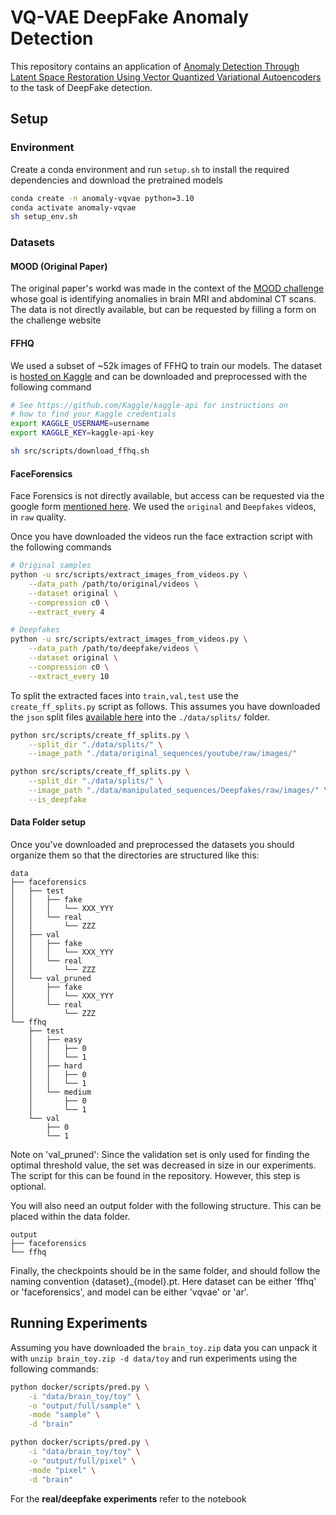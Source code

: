 # VQ-VAE DeepFake Anomaly Detection

This repository contains an application of [Anomaly Detection Through Latent Space Restoration Using Vector Quantized Variational Autoencoders](https://ieeexplore.ieee.org/abstract/document/9433778) to the task of DeepFake detection.

## Setup

### Environment

Create a conda environment and run `setup.sh` to install the required dependencies and download the pretrained models

```sh
conda create -n anomaly-vqvae python=3.10
conda activate anomaly-vqvae
sh setup_env.sh
```

### Datasets

#### MOOD (Original Paper)

The original paper's workd was made in the context of the [MOOD challenge](http://medicalood.dkfz.de/web/) whose goal is identifying anomalies in brain MRI and abdominal CT scans. The data is not directly available, but can be requested by filling a form on the challenge website

#### FFHQ

We used a subset of ~52k images of FFHQ to train our models. The dataset is [hosted on Kaggle](https://www.kaggle.com/datasets/arnaud58/flickrfaceshq-dataset-ffhq) and can be downloaded and preprocessed with the following command

```sh
# See https://github.com/Kaggle/kaggle-api for instructions on
# how to find your Kaggle credentials
export KAGGLE_USERNAME=username
export KAGGLE_KEY=kaggle-api-key

sh src/scripts/download_ffhq.sh
```

#### FaceForensics

Face Forensics is not directly available, but access can be requested via the google form [mentioned here](https://github.com/ondyari/FaceForensics/tree/master/dataset). We used the `original` and `Deepfakes` videos, in `raw` quality.

Once you have downloaded the videos run the face extraction script with the following commands

```sh
# Original samples
python -u src/scripts/extract_images_from_videos.py \
    --data_path /path/to/original/videos \
    --dataset original \
    --compression c0 \
    --extract_every 4

# Deepfakes
python -u src/scripts/extract_images_from_videos.py \
    --data_path /path/to/deepfake/videos \
    --dataset original \
    --compression c0 \
    --extract_every 10
```

To split the extracted faces into `train,val,test` use the `create_ff_splits.py` script as follows. This assumes you have downloaded the `json` split files [available here](https://github.com/ondyari/FaceForensics/tree/master/dataset/splits) into the `./data/splits/` folder.

```sh
python src/scripts/create_ff_splits.py \
    --split_dir "./data/splits/" \
    --image_path "./data/original_sequences/youtube/raw/images/"

python src/scripts/create_ff_splits.py \
    --split_dir "./data/splits/" \
    --image_path "./data/manipulated_sequences/Deepfakes/raw/images/" \
    --is_deepfake
```

#### Data Folder setup

Once you've downloaded and preprocessed the datasets you should organize them so that the directories are structured like this:
```
data
├── faceforensics
│   ├── test
│   │   ├── fake
│   │   │   └── XXX_YYY
│   │   └── real
│   │       └── ZZZ
│   ├── val
│   │   ├── fake
│   │   │   └── XXX_YYY
│   │   └── real
│   │       └── ZZZ
│   └── val_pruned
│       ├── fake
│       │   └── XXX_YYY
│       └── real
│           └── ZZZ
└── ffhq
    ├── test
    │   ├── easy
    │   │   ├── 0
    │   │   └── 1
    │   ├── hard
    │   │   ├── 0
    │   │   └── 1
    │   └── medium
    │       ├── 0
    │       └── 1
    └── val
        ├── 0
        └── 1
```
Note on 'val_pruned': Since the validation set is only used for finding the optimal threshold value, the set was decreased in size in our experiments. The script for this can be found in the repository. However, this step is optional.

You will also need an output folder with the following structure. This can be placed within the data folder.
```
output
├── faceforensics
└── ffhq
```
Finally, the checkpoints should be in the same folder, and should follow the naming convention {dataset}_{model}.pt. Here dataset can be either 'ffhq' or 'faceforensics', and model can be either 'vqvae' or 'ar'.


## Running Experiments

Assuming you have downloaded the `brain_toy.zip` data you can unpack it with `unzip brain_toy.zip -d data/toy` and run experiments using the following commands:

```sh
python docker/scripts/pred.py \
    -i "data/brain_toy/toy" \
    -o "output/full/sample" \
    -mode "sample" \
    -d "brain"

python docker/scripts/pred.py \
    -i "data/brain_toy/toy" \
    -o "output/full/pixel" \
    -mode "pixel" \
    -d "brain"
```

For the **real/deepfake experiments** refer to the notebook
